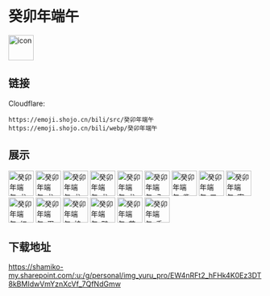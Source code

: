 # 癸卯年端午
<img src="https://emoji.shojo.cn/bili/src/癸卯年端午/icon.png" width="50" height="50" alt="icon">

## 链接
Cloudflare:
```
https://emoji.shojo.cn/bili/src/癸卯年端午
https://emoji.shojo.cn/bili/webp/癸卯年端午
```
## 展示
<img src="https://emoji.shojo.cn/bili/src/癸卯年端午/癸卯年端午-龙舟舟首.png" width="50" height="50" alt="癸卯年端午-龙舟舟首">
<img src="https://emoji.shojo.cn/bili/src/癸卯年端午/癸卯年端午-龙舟鼓手.png" width="50" height="50" alt="癸卯年端午-龙舟鼓手">
<img src="https://emoji.shojo.cn/bili/src/癸卯年端午/癸卯年端午-龙舟桨手.png" width="50" height="50" alt="癸卯年端午-龙舟桨手">
<img src="https://emoji.shojo.cn/bili/src/癸卯年端午/癸卯年端午-龙舟舟体.png" width="50" height="50" alt="癸卯年端午-龙舟舟体">
<img src="https://emoji.shojo.cn/bili/src/癸卯年端午/癸卯年端午-龙舟舟尾.png" width="50" height="50" alt="癸卯年端午-龙舟舟尾">
<img src="https://emoji.shojo.cn/bili/src/癸卯年端午/癸卯年端午-八宝粽.png" width="50" height="50" alt="癸卯年端午-八宝粽">
<img src="https://emoji.shojo.cn/bili/src/癸卯年端午/癸卯年端午-紫米粽.png" width="50" height="50" alt="癸卯年端午-紫米粽">
<img src="https://emoji.shojo.cn/bili/src/癸卯年端午/癸卯年端午-叉烧粽.png" width="50" height="50" alt="癸卯年端午-叉烧粽">
<img src="https://emoji.shojo.cn/bili/src/癸卯年端午/癸卯年端午-蜜枣粽.png" width="50" height="50" alt="癸卯年端午-蜜枣粽">
<img src="https://emoji.shojo.cn/bili/src/癸卯年端午/癸卯年端午-红豆粽.png" width="50" height="50" alt="癸卯年端午-红豆粽">
<img src="https://emoji.shojo.cn/bili/src/癸卯年端午/癸卯年端午-蛋黄肉粽.png" width="50" height="50" alt="癸卯年端午-蛋黄肉粽">
<img src="https://emoji.shojo.cn/bili/src/癸卯年端午/癸卯年端午-桂花粽.png" width="50" height="50" alt="癸卯年端午-桂花粽">
<img src="https://emoji.shojo.cn/bili/src/癸卯年端午/癸卯年端午-鸭蛋.png" width="50" height="50" alt="癸卯年端午-鸭蛋">
<img src="https://emoji.shojo.cn/bili/src/癸卯年端午/癸卯年端午-艾草.png" width="50" height="50" alt="癸卯年端午-艾草">
<img src="https://emoji.shojo.cn/bili/src/癸卯年端午/癸卯年端午-香囊.png" width="50" height="50" alt="癸卯年端午-香囊">

## 下载地址

https://shamiko-my.sharepoint.com/:u:/g/personal/img_yuru_pro/EW4nRFt2_hFHk4K0Ez3DT8kBMIdwVmYznXcVf_7QfNdGmw
